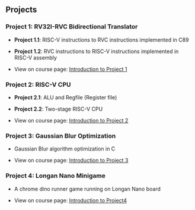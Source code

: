 ## Projects

### Project 1: RV32I-RVC Bidirectional Translator

- **Project 1.1**: RISC-V instructions to RVC instructions implemented in C89
- **Project 1.2**: RVC instructions to RISC-V instructions implemented in RISC-V assembly

- View on course page: [Introduction to Project 1](https://github.com/billhu0/CS110-ShanghaiTech/tree/main/Project1)

### Project 2: RISC-V CPU

- **Project 2.1**: ALU and Regfile (Register file)
- **Project 2.2**: Two-stage RISC-V CPU

- View on course page: [Introduction to Project 2](https://github.com/billhu0/CS110-ShanghaiTech/tree/main/Project2)

### Project 3: Gaussian Blur Optimization

- Gaussian Blur algorithm optimization in C

- View on course page: [Introduction to Project 3](https://github.com/billhu0/CS110-ShanghaiTech/tree/main/Project3)

### Project 4: Longan Nano Minigame

- A chrome dino runner game running on Longan Nano board

- View on course page: [Introduction to Project4](https://github.com/billhu0/CS110-ShanghaiTech/tree/main/Project4)


